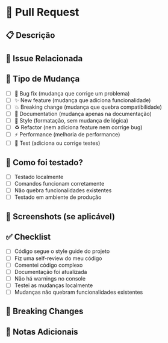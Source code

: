 # 🚀 Pull Request

## 📋 Descrição
<!-- Breve descrição das mudanças -->

## 🔗 Issue Relacionada
<!-- Se resolve uma issue, menciona: "Closes #123" -->

## 🎯 Tipo de Mudança
- [ ] 🐛 Bug fix (mudança que corrige um problema)
- [ ] ✨ New feature (mudança que adiciona funcionalidade)
- [ ] 💥 Breaking change (mudança que quebra compatibilidade)
- [ ] 📝 Documentation (mudança apenas na documentação)
- [ ] 🎨 Style (formatação, sem mudança de lógica)
- [ ] ♻️ Refactor (nem adiciona feature nem corrige bug)
- [ ] ⚡ Performance (melhoria de performance)
- [ ] 🧪 Test (adiciona ou corrige testes)

## 🧪 Como foi testado?
<!-- Descreve os testes realizados -->
- [ ] Testado localmente
- [ ] Comandos funcionam corretamente
- [ ] Não quebra funcionalidades existentes
- [ ] Testado em ambiente de produção

## 📸 Screenshots (se aplicável)
<!-- Adiciona screenshots das mudanças visuais -->

## ✅ Checklist
- [ ] Código segue o style guide do projeto
- [ ] Fiz uma self-review do meu código
- [ ] Comentei código complexo
- [ ] Documentação foi atualizada
- [ ] Não há warnings no console
- [ ] Testei as mudanças localmente
- [ ] Mudanças não quebram funcionalidades existentes

## 🔄 Breaking Changes
<!-- Se há breaking changes, lista aqui -->

## 📝 Notas Adicionais
<!-- Qualquer informação adicional para os reviewers -->
